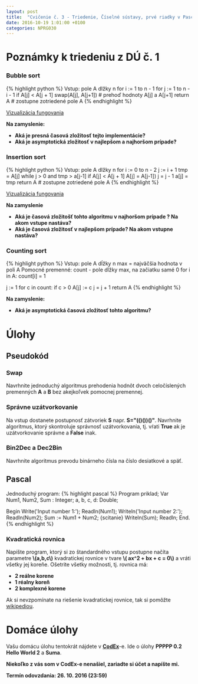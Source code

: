 ```yaml
---
layout: post
title:  "Cvičenie č. 3 - Triedenie, Číselné sústavy, prvé riadky v Pascale"
date: 2016-10-19 1:01:00 +0100
categories: NPRG030
---
```

# Poznámky k triedeniu z DÚ č. 1

### Bubble sort
{% highlight python %}
Vstup: pole A dlžky n
for i := 1 to n - 1
	for j := 1 to n - i - 1
		if A[j] < A[j + 1]
			swap(A[j], A[j+1]) # prehoď hodnoty A[j] a A[j+1]
return A # zostupne zotriedené pole A
{% endhighlight %}

[Vizualizácia fungovania](http://www.programming-algorithms.net/article/39344/Bubble-sort)

**Na zamyslenie:**
* **Aká je presná časová zložitosť tejto implementácie?**
* **Aká je asymptotická zložitosť v najlepšom a najhoršom prípade?**

### Insertion sort
{% highlight python %}
Vstup: pole A dlžky n
for i := 0 to n - 2
	j := i + 1
	tmp = A[j]
	while j > 0 and tmp > a[j-1]
		if A[j] < A[j + 1]
			A[j] = A[j-1])
			j = j - 1
		a[j] = tmp
return A # zostupne zotriedené pole A
{% endhighlight %}

[Vizualizácia fungovania](http://www.programming-algorithms.net/article/39459/Insertion-sort)

**Na zamyslenie**
* **Aká je časová zložitošť tohto algoritmu v najhoršom prípade ? Na akom vstupe nastáva?**
* **Aká je časová zložitosť v najlepšom prípade? Na akom vstupne nastáva?**


### Counting sort
{% highlight python %}
Vstup: pole A dĺžky n
       max = najväčšia hodnota v poli A
Pomocné premenné:
       count - pole dĺžky max, na začiatku samé 0
for i in A:
	count[i] =  1

j := 1
for c in count:
	if c > 0
	   A[j] := c
	   j = j + 1
return A
{% endhighlight %}

**Na zamyslenie:**
* **Aká je asymptotická časová zložitosť tohto algoritmu?**

# Úlohy

## Pseudokód

### Swap
Navrhnite jednoduchý algoritmus prehodenia hodnôt dvoch celočíslených premenných **A** a **B** bez akejkoľvek pomocnej premennej.

### Správne uzátvorkovanie
Na vstup dostanete postupnosť zátvoriek **S** napr. **S="(()())()"**. Navrhnite algoritmus, ktorý skontroluje správnosť uzátvorkovania, tj. vŕati **True** ak je uzátvorkovanie správne a **False** inak.

### Bin2Dec a Dec2Bin
Navrhnite algoritmus prevodu binárneho čísla na číslo desiatkové a späť.

## Pascal
Jednoduchý program:
{% highlight pascal %}
Program priklad;
Var       
	Num1, Num2, Sum : Integer;
	a, b, c, d: Double;

Begin
	Write('Input number 1:');
	Readln(Num1);
	Writeln('Input number 2:');
	Readln(Num2);
	Sum := Num1 + Num2; {scitanie}
	Writeln(Sum);
	Readln;
End.  
{% endhighlight %}

### Kvadratická rovnica
Napíšte program, ktorý si zo štandardného vstupu postupne načíta parametre **\\(a,b,c\\)** kvadratickej rovnice v tvare **\\( ax^2 + bx + c = 0\\)** a vráti všetky jej koreňe.
Ošetrite všetky možnosti, tj. rovnica má:
* **2 reálne korene**
* **1 réalny koreň**
* **2 komplexné korene**

Ak si nevzpomínate na riešenie kvadratickej rovnice, tak si pomôžte [wikipediou](https://cs.wikipedia.org/wiki/Kvadratick%C3%A1_rovnice).
# Domáce úlohy
Vašu domácu úlohu tentokrát nájdete v **[CodEx](https://codex.ms.mff.cuni.cz/codex-prg/)**-e.
Ide o úlohy **PPPPP 0.2 Hello World 2** a **Suma**.

**<span class="red">Niekoľko z vás som v CodEx-e nenašiel, zariadte si účet a napíšte mi.</span>**

**Termín odovzdania: 26. 10. 2016 (23:59)**
